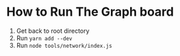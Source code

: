 # How to Run The Graph board
1. Get back to root directory
2. Run `yarn add --dev`
3. Run `node tools/network/index.js`